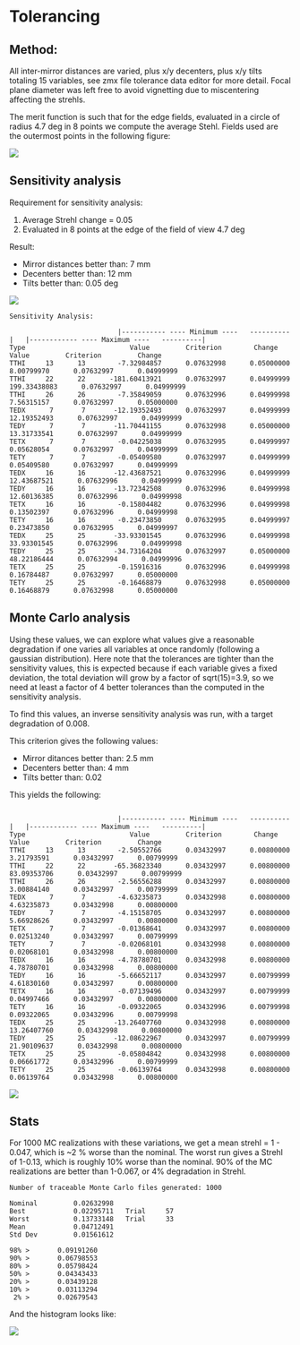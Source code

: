 # Tolerancing

## Method:
All inter-mirror distances are varied, plus x/y decenters, plus x/y tilts totaling 15 variables, see zmx file tolerance data editor for more detail. Focal plane diameter was left free to avoid vignetting due to miscentering affecting the strehls.

The merit function is such that for the edge fields, evaluated in a circle of radius 4.7 deg in 8 points we compute the average Stehl. Fields used are the outermost points in the following figure:

![](img/fields.PNG)


## Sensitivity analysis
Requirement for sensitivity analysis:
1. Average Strehl change = 0.05
2. Evaluated in 8 points at the edge of the field of view 4.7 deg

Result:

* Mirror distances better than: 7 mm
* Decenters better than: 12 mm
* Tilts better than: 0.05 deg

![](Reverse_Find_Sensitivity/reverse_sensitivity.png)

```
Sensitivity Analysis:

            			   |-----------	---- Minimum ----	----------|	  |------------	---- Maximum ----	----------|
Type           			      Value   	    Criterion      	 Change       	  Value   	    Criterion    	  Change
TTHI 	 13 	 13 	   -7.32984857 	    0.07632998 	    0.05000000 	    8.00799970 	    0.07632997 	    0.04999999
TTHI 	 22 	 22 	 -181.60413921 	    0.07632997 	    0.04999999 	  199.33438083 	    0.07632997 	    0.04999999
TTHI 	 26 	 26 	   -7.35849059 	    0.07632996 	    0.04999998 	    7.56315157 	    0.07632997 	    0.05000000
TEDX 	  7 	  7 	  -12.19352493 	    0.07632997 	    0.04999999 	   12.19352493 	    0.07632997 	    0.04999999
TEDY 	  7 	  7 	  -11.70441155 	    0.07632998 	    0.05000000 	   13.31733541 	    0.07632997 	    0.04999999
TETX 	  7 	  7 	   -0.04225038 	    0.07632995 	    0.04999997 	    0.05628054 	    0.07632997 	    0.04999999
TETY 	  7 	  7 	   -0.05409580 	    0.07632997 	    0.04999999 	    0.05409580 	    0.07632997 	    0.04999999
TEDX 	 16 	 16 	  -12.43687521 	    0.07632996 	    0.04999999 	   12.43687521 	    0.07632996 	    0.04999999
TEDY 	 16 	 16 	  -13.72342508 	    0.07632996 	    0.04999998 	   12.60136385 	    0.07632996 	    0.04999998
TETX 	 16 	 16 	   -0.15804482 	    0.07632996 	    0.04999998 	    0.13502397 	    0.07632996 	    0.04999998
TETY 	 16 	 16 	   -0.23473850 	    0.07632995 	    0.04999997 	    0.23473850 	    0.07632995 	    0.04999997
TEDX 	 25 	 25 	  -33.93301545 	    0.07632996 	    0.04999998 	   33.93301545 	    0.07632996 	    0.04999998
TEDY 	 25 	 25 	  -34.73164204 	    0.07632997 	    0.05000000 	   48.22186444 	    0.07632994 	    0.04999996
TETX 	 25 	 25 	   -0.15916316 	    0.07632996 	    0.04999998 	    0.16784487 	    0.07632997 	    0.05000000
TETY 	 25 	 25 	   -0.16468879 	    0.07632998 	    0.05000000 	    0.16468879 	    0.07632998 	    0.05000000
```

## Monte Carlo analysis

Using these values, we can explore what values give a reasonable degradation if one varies all variables at once randomly (following a gaussian distribution). Here note that the tolerances are tighter than the sensitivity values, this is expected because if each variable gives a fixed deviation, the total deviation will grow by a factor of sqrt(15)=3.9, so we need at least a factor of 4 better tolerances than the computed in the sensitivity analysis.

To find this values, an inverse sensitivity analysis was run, with a target degradation of 0.008.

This criterion gives the following values:

* Mirror ditances better than: 2.5 mm
* Decenters better than: 4 mm
* Tilts better than: 0.02

This yields the following:
```Sensitivity Analysis:

            			   |-----------	---- Minimum ----	----------|	  |------------	---- Maximum ----	----------|
Type           			      Value   	    Criterion      	 Change       	  Value   	    Criterion    	  Change
TTHI 	 13 	 13 	   -2.50552766 	    0.03432997 	    0.00800000 	    3.21793591 	    0.03432997 	    0.00799999
TTHI 	 22 	 22 	  -65.36823340 	    0.03432997 	    0.00800000 	   83.09353706 	    0.03432997 	    0.00799999
TTHI 	 26 	 26 	   -2.56556288 	    0.03432997 	    0.00800000 	    3.00884140 	    0.03432997 	    0.00799999
TEDX 	  7 	  7 	   -4.63235873 	    0.03432998 	    0.00800000 	    4.63235873 	    0.03432998 	    0.00800000
TEDY 	  7 	  7 	   -4.15158705 	    0.03432997 	    0.00800000 	    5.66928626 	    0.03432997 	    0.00800000
TETX 	  7 	  7 	   -0.01368641 	    0.03432997 	    0.00800000 	    0.02513240 	    0.03432997 	    0.00799999
TETY 	  7 	  7 	   -0.02068101 	    0.03432998 	    0.00800000 	    0.02068101 	    0.03432998 	    0.00800000
TEDX 	 16 	 16 	   -4.78780701 	    0.03432998 	    0.00800000 	    4.78780701 	    0.03432998 	    0.00800000
TEDY 	 16 	 16 	   -5.66652117 	    0.03432997 	    0.00799999 	    4.61830160 	    0.03432997 	    0.00800000
TETX 	 16 	 16 	   -0.07139496 	    0.03432997 	    0.00799999 	    0.04997466 	    0.03432997 	    0.00800000
TETY 	 16 	 16 	   -0.09322065 	    0.03432996 	    0.00799998 	    0.09322065 	    0.03432996 	    0.00799998
TEDX 	 25 	 25 	  -13.26407760 	    0.03432998 	    0.00800000 	   13.26407760 	    0.03432998 	    0.00800000
TEDY 	 25 	 25 	  -12.08622967 	    0.03432997 	    0.00799999 	   21.90109637 	    0.03432998 	    0.00800000
TETX 	 25 	 25 	   -0.05804842 	    0.03432998 	    0.00800000 	    0.06661772 	    0.03432996 	    0.00799999
TETY 	 25 	 25 	   -0.06139764 	    0.03432998 	    0.00800000 	    0.06139764 	    0.03432998 	    0.00800000
```

![](MC/MC_results.PNG)

## Stats
For 1000 MC realizations with these variations, we get a mean strehl = 1 - 0.047, which is ~2 % worse than the nominal. The worst run gives a Strehl of 1-0.13, which is roughly 10% worse than the nominal. 90% of the MC realizations are better than 1-0.067, or 4% degradation in Strehl.

```
Number of traceable Monte Carlo files generated: 1000

Nominal 	    0.02632998
Best    	    0.02295711 	 Trial 	   57
Worst   	    0.13733148 	 Trial 	   33
Mean    	    0.04712491
Std Dev 	    0.01561612

98% >	    0.09191260               
90% >	    0.06798553               
80% >	    0.05798424               
50% >	    0.04343433               
20% >	    0.03439128               
10% >	    0.03113294               
 2% > 	    0.02679543   
```

And the histogram looks like:

![](MC/hist_mc.png)
